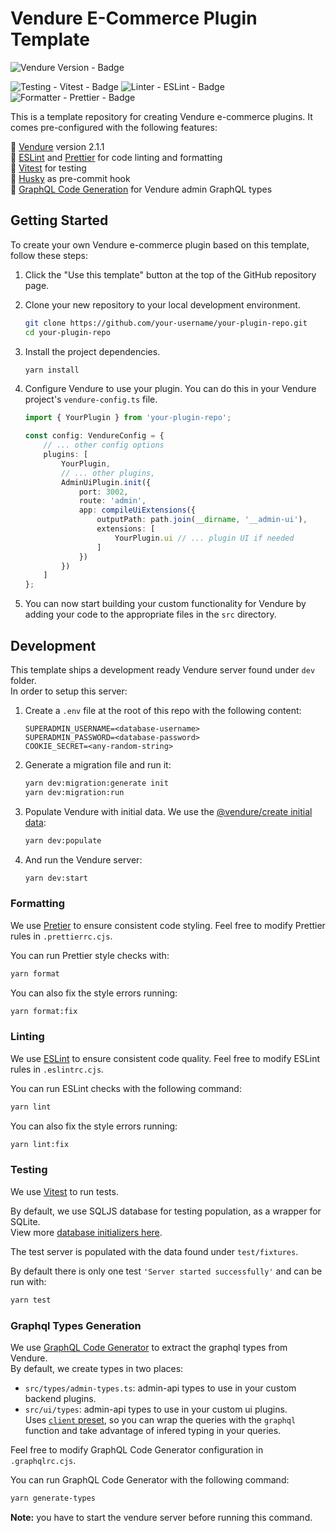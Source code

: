# Vendure E-Commerce Plugin Template

![Vendure Version - Badge](https://img.shields.io/badge/Vendure-v2.1.1-17c1ff)

![Testing - Vitest - Badge](https://img.shields.io/badge/Testing-Vitest-7ec242?logo=vitest)
![Linter - ESLint - Badge](https://img.shields.io/badge/Linter-ESLint-4b32c3?logo=eslint)
![Formatter - Prettier - Badge](https://img.shields.io/badge/Formatter-Prettier-f8bc45?logo=prettier)

This is a template repository for creating Vendure e-commerce plugins. It comes pre-configured with the following features:

🛒 [Vendure](https://www.vendure.io/) version 2.1.1<br>
🧹 [ESLint](https://eslint.org/) and [Prettier](https://prettier.io/) for code linting and formatting<br>
🧪 [Vitest](https://vitest.dev/) for testing<br>
🐶 [Husky](https://typicode.github.io/husky/) as pre-commit hook<br>
🚀 [GraphQL Code Generation](https://the-guild.dev/graphql/codegen) for Vendure admin GraphQL types

## Getting Started

To create your own Vendure e-commerce plugin based on this template, follow these steps:

1. Click the "Use this template" button at the top of the GitHub repository page.
2. Clone your new repository to your local development environment.
    ```bash
    git clone https://github.com/your-username/your-plugin-repo.git
    cd your-plugin-repo
    ```
3. Install the project dependencies.
    ```bash
    yarn install
    ```
4. Configure Vendure to use your plugin. You can do this in your Vendure project's `vendure-config.ts` file.

    ```typescript
    import { YourPlugin } from 'your-plugin-repo';

    const config: VendureConfig = {
    	// ... other config options
    	plugins: [
    		YourPlugin,
    		// ... other plugins,
    		AdminUiPlugin.init({
    			port: 3002,
    			route: 'admin',
    			app: compileUiExtensions({
    				outputPath: path.join(__dirname, '__admin-ui'),
    				extensions: [
    					YourPlugin.ui // ... plugin UI if needed
    				]
    			})
    		})
    	]
    };
    ```

5. You can now start building your custom functionality for Vendure by adding your code to the appropriate files in the `src` directory.

## Development

This template ships a development ready Vendure server found under `dev` folder.<br>
In order to setup this server:

1. Create a `.env` file at the root of this repo with the following content:

    ```dotenv
    SUPERADMIN_USERNAME=<database-username>
    SUPERADMIN_PASSWORD=<database-password>
    COOKIE_SECRET=<any-random-string>
    ```

2. Generate a migration file and run it:

    ```bash
    yarn dev:migration:generate init
    yarn dev:migration:run
    ```

3. Populate Vendure with initial data. We use the [@vendure/create initial data](https://docs.vendure.io/guides/developer-guide/importing-data/#populating-test-data):

    ```bash
    yarn dev:populate
    ```

4. And run the Vendure server:

    ```bash
    yarn dev:start
    ```

### Formatting

We use [Pretier](https://prettier.io/) to ensure consistent code styling. Feel free to modify Prettier rules in `.prettierrc.cjs`.

You can run Prettier style checks with:

```bash
yarn format
```

You can also fix the style errors running:

```bash
yarn format:fix
```

### Linting

We use [ESLint](https://eslint.org/) to ensure consistent code quality. Feel free to modify ESLint rules in `.eslintrc.cjs`.

You can run ESLint checks with the following command:

```bash
yarn lint
```

You can also fix the style errors running:

```bash
yarn lint:fix
```

### Testing

We use [Vitest](https://vitest.dev/) to run tests.

By default, we use SQLJS database for testing population, as a wrapper for SQLite.<br>
View more [database initializers here](https://docs.vendure.io/guides/developer-guide/testing/#register-database-specific-initializers).

The test server is populated with the data found under `test/fixtures`.

By default there is only one test `'Server started successfully'` and can be run with:

```bash
yarn test
```

### Graphql Types Generation

We use [GraphQL Code Generator](https://the-guild.dev/graphql/codegen) to extract the graphql types from Vendure.<br>
By default, we create types in two places:

-   `src/types/admin-types.ts`: admin-api types to use in your custom backend plugins.
-   `src/ui/types`: admin-api types to use in your custom ui plugins.<br>
    Uses [`client` preset](https://the-guild.dev/graphql/codegen/plugins/presets/preset-client), so you can wrap the queries with the `graphql` function and take advantage of infered typing in your queries.

Feel free to modify GraphQL Code Generator configuration in `.graphqlrc.cjs`.

You can run GraphQL Code Generator with the following command:

```bash
yarn generate-types
```

**Note:** you have to start the vendure server before running this command.
